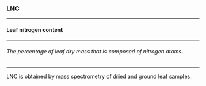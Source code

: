 ### LNC



------
#### Leaf nitrogen content



------
###### The percentage of leaf dry mass that is composed of nitrogen atoms.



------
LNC is obtained by mass spectrometry of dried and ground leaf samples.
